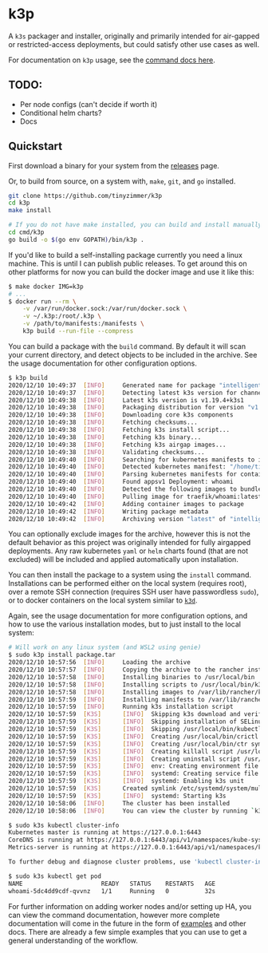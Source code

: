# k3p

A `k3s` packager and installer, originally and primarily intended for air-gapped or restricted-access deployments, but could satisfy other use cases as well.

For documentation on `k3p` usage, see the [command docs here](doc/k3p.md).

## TODO:

- Per node configs (can't decide if worth it)
- Conditional helm charts?
- Docs

## Quickstart

First download a binary for your system from the [releases](https://github.com/tinyzimmer/k3p/releases) page.

Or, to build from source, on a system with, `make`, `git`, and `go` installed.

```bash
git clone https://github.com/tinyzimmer/k3p
cd k3p
make install

# If you do not have make installed, you can build and install manually with:
cd cmd/k3p
go build -o $(go env GOPATH)/bin/k3p .
```

If you'd like to build a self-installing package currently you need a linux machine. This is until I can publish public releases.
To get around this on other platforms for now you can build the docker image and use it like this:

```bash
$ make docker IMG=k3p
# ...
$ docker run --rm \
    -v /var/run/docker.sock:/var/run/docker.sock \
    -v ~/.k3p:/root/.k3p \
    -v /path/to/manifests:/manifests \
    k3p build --run-file --compress
```

You can build a package with the `build` command. By default it will scan your current directory, and
detect objects to be included in the archive. See the usage documentation for other configuration options.

```bash
$ k3p build 
2020/12/10 10:49:37  [INFO]     Generated name for package "intelligent_wu"
2020/12/10 10:49:37  [INFO]     Detecting latest k3s version for channel stable
2020/12/10 10:49:38  [INFO]     Latest k3s version is v1.19.4+k3s1
2020/12/10 10:49:38  [INFO]     Packaging distribution for version "v1.19.4+k3s1" using "amd64" architecture
2020/12/10 10:49:38  [INFO]     Downloading core k3s components
2020/12/10 10:49:38  [INFO]     Fetching checksums...
2020/12/10 10:49:38  [INFO]     Fetching k3s install script...
2020/12/10 10:49:38  [INFO]     Fetching k3s binary...
2020/12/10 10:49:38  [INFO]     Fetching k3s airgap images...
2020/12/10 10:49:38  [INFO]     Validating checksums...
2020/12/10 10:49:40  [INFO]     Searching for kubernetes manifests to include in the archive
2020/12/10 10:49:40  [INFO]     Detected kubernetes manifest: "/home/tinyzimmer/devel/k3p/example-manifests/whoami.yaml"
2020/12/10 10:49:40  [INFO]     Parsing kubernetes manifests for container images to download
2020/12/10 10:49:40  [INFO]     Found appsv1 Deployment: whoami
2020/12/10 10:49:40  [INFO]     Detected the following images to bundle with the package: [traefik/whoami:latest]
2020/12/10 10:49:40  [INFO]     Pulling image for traefik/whoami:latest
2020/12/10 10:49:42  [INFO]     Adding container images to package
2020/12/10 10:49:42  [INFO]     Writing package metadata
2020/12/10 10:49:42  [INFO]     Archiving version "latest" of "intelligent_wu" to "/home/tinyzimmer/devel/k3p/package.tar"
```

You can optionally exclude images for the archive, however this is not the default behavior as this project was originally intended
for fully airgapped deployments. Any raw kubernetes `yaml` or `helm` charts found (that are not excluded) will be included and applied
automatically upon installation.

You can then install the package to a system using the `install` command. Installations can be performed either on the local system (requires root),
over a remote SSH connection (requires SSH user have passwordless `sudo`), or to docker containers on the local system similar to [`k3d`](https://github.com/rancher/k3d).

Again, see the usage documentation for more configuration options, and how to use the various installation modes, but to just install to the local system:

```bash
# Will work on any linux system (and WSL2 using genie)
$ sudo k3p install package.tar 
2020/12/10 10:57:56  [INFO]     Loading the archive
2020/12/10 10:57:57  [INFO]     Copying the archive to the rancher installation directory
2020/12/10 10:57:58  [INFO]     Installing binaries to /usr/local/bin
2020/12/10 10:57:58  [INFO]     Installing scripts to /usr/local/bin/k3p-scripts
2020/12/10 10:57:58  [INFO]     Installing images to /var/lib/rancher/k3s/agent/images
2020/12/10 10:57:59  [INFO]     Installing manifests to /var/lib/rancher/k3s/server/manifests
2020/12/10 10:57:59  [INFO]     Running k3s installation script
2020/12/10 10:57:59  [K3S]      [INFO]  Skipping k3s download and verify
2020/12/10 10:57:59  [K3S]      [INFO]  Skipping installation of SELinux RPM
2020/12/10 10:57:59  [K3S]      [INFO]  Skipping /usr/local/bin/kubectl symlink to k3s, command exists in PATH at /usr/bin/kubectl
2020/12/10 10:57:59  [K3S]      [INFO]  Creating /usr/local/bin/crictl symlink to k3s
2020/12/10 10:57:59  [K3S]      [INFO]  Creating /usr/local/bin/ctr symlink to k3s
2020/12/10 10:57:59  [K3S]      [INFO]  Creating killall script /usr/local/bin/k3s-killall.sh
2020/12/10 10:57:59  [K3S]      [INFO]  Creating uninstall script /usr/local/bin/k3s-uninstall.sh
2020/12/10 10:57:59  [K3S]      [INFO]  env: Creating environment file /etc/systemd/system/k3s.service.env
2020/12/10 10:57:59  [K3S]      [INFO]  systemd: Creating service file /etc/systemd/system/k3s.service
2020/12/10 10:57:59  [K3S]      [INFO]  systemd: Enabling k3s unit
2020/12/10 10:57:59  [K3S]      Created symlink /etc/systemd/system/multi-user.target.wants/k3s.service → /etc/systemd/system/k3s.service.
2020/12/10 10:57:59  [K3S]      [INFO]  systemd: Starting k3s
2020/12/10 10:58:06  [INFO]     The cluster has been installed
2020/12/10 10:58:06  [INFO]     You can view the cluster by running `k3s kubectl cluster-info`

$ sudo k3s kubectl cluster-info
Kubernetes master is running at https://127.0.0.1:6443
CoreDNS is running at https://127.0.0.1:6443/api/v1/namespaces/kube-system/services/kube-dns:dns/proxy
Metrics-server is running at https://127.0.0.1:6443/api/v1/namespaces/kube-system/services/https:metrics-server:/proxy

To further debug and diagnose cluster problems, use 'kubectl cluster-info dump'.

$ sudo k3s kubectl get pod
NAME                      READY   STATUS    RESTARTS   AGE
whoami-5dc4dd9cdf-qvvnz   1/1     Running   0          32s
```

For further information on adding worker nodes and/or setting up HA, you can view the command documentation, 
however more complete documentation will come in the future in the form of [examples](examples/) and other docs.
There are already a few simple examples that you can use to get a general understanding of the workflow.